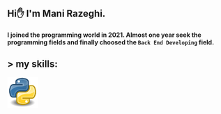 ## Hi✋ I'm Mani Razeghi.
#### I joined the programming world in 2021. Almost one year seek the programming fields and finally choosed the `Back End Developing` field.
## > my skills:
<img src="https://raw.githubusercontent.com/ManiRazeghi/ManiRazeghi/refs/heads/main/python_img.jfif" height="70px" width="70px">
